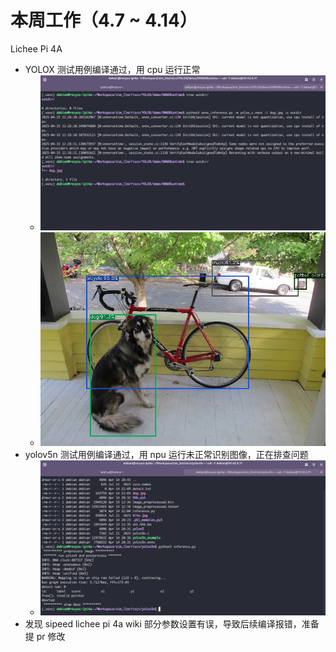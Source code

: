 # 本周工作（4.7 ~ 4.14）

Lichee Pi 4A
- YOLOX 测试用例编译通过，用 cpu 运行正常
    - ![](../../assets/2025_04/picture_03.png)
    - ![](../../assets/2025_04/picture_02.jpg)
- yolov5n 测试用例编译通过，用 npu 运行未正常识别图像，正在排查问题
    - ![](../../assets/2025_04/picture_04.png)
- 发现 sipeed lichee pi 4a wiki 部分参数设置有误，导致后续编译报错，准备提 pr 修改